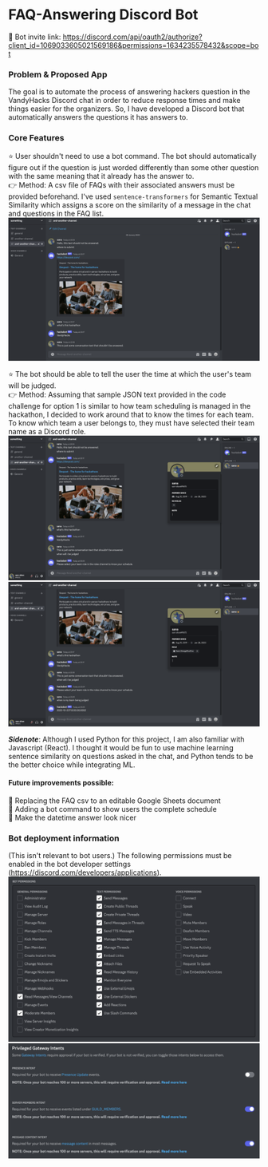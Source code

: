 # FAQ-Answering Discord Bot

:link: Bot invite link: https://discord.com/api/oauth2/authorize?client_id=1069033605021569186&permissions=1634235578432&scope=bot

### Problem & Proposed App
The goal is to automate the process of answering hackers question in the VandyHacks Discord chat in order to reduce response times and make things easier for the organizers. So, I have developed a Discord bot that automatically answers the questions it has answers to. <br>

### Core Features
:star: User shouldn't need to use a bot command. The bot should automatically figure out if the question is just worded differently than some other question with the same meaning that it already has the answer to. <br>
    :point_right: Method: A csv file of FAQs with their associated answers must be provided beforehand. I've used `sentence-transformers` for Semantic Textual Similarity which assigns a score on the similarity of a message in the chat and questions in the FAQ list. <br>
    <img src='./images/feature1-image.png' alt="feature1-image"><br>

:star: The bot should be able to tell the user the time at which the user's team will be judged. <br>
    :point_right: Method: Assuming that sample JSON text provided in the code challenge for option 1 is similar to how team scheduling is managed in the hackathon, I decided to work around that to know the times for each team. To know which team a user belongs to, they must have selected their team name as a Discord role. <br>
    <img src='./images/feature2-image1.png' alt="feature2-image1"><br>
    <img src='./images/feature2-image2.png' alt="feature2-image2"><br>

***Sidenote***: Although I used Python for this project, I am also familiar with Javascript (React). I thought it would be fun to use machine learning sentence similarity on questions asked in the chat, and Python tends to be the better choice while integrating ML. 


#### Future improvements possible:
:green_book: Replacing the FAQ csv to an editable Google Sheets document <br>
:calendar: Adding a bot command to show users the complete schedule <br>
:art: Make the datetime answer look nicer <br>


### Bot deployment information
(This isn't relevant to bot users.)
The following permissions must be enabled in the bot developer settings (https://discord.com/developers/applications).
<img src='./images/permissions-1.png' alt="permissions-1"><br>
<img src='./images/permissions-2.png' alt="permissions-2"><br>
